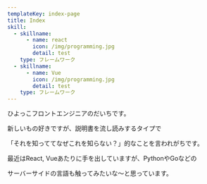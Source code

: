 ```yaml
---
templateKey: index-page
title: Index
skill:
  - skillname:
      - name: react
        icon: /img/programming.jpg
        detail: test
    type: フレームワーク
  - skillname:
      - name: Vue
        icon: /img/programming.jpg
        detail: test
    type: フレームワーク
---
```

ひよっこフロントエンジニアのだいちです。

新しいもの好きですが、説明書を流し読みするタイプで

「それを知っててなぜこれを知らない？」的なことを言われがちです。

最近はReact, Vueあたりに手を出していますが、PythonやGoなどの

サーバーサイドの言語も触ってみたいな～と思っています。
